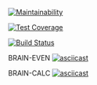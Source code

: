 [![Maintainability](https://api.codeclimate.com/v1/badges/2780aa72c2e276d98056/maintainability)](https://codeclimate.com/github/nickolay5891/frontend-project-lvl1/maintainability)

[![Test Coverage](https://api.codeclimate.com/v1/badges/2780aa72c2e276d98056/test_coverage)](https://codeclimate.com/github/nickolay5891/frontend-project-lvl1/test_coverage)

[![Build Status](https://travis-ci.org/nickolay5891/frontend-project-lvl1.svg?branch=master)](https://travis-ci.org/nickolay5891/frontend-project-lvl1)

BRAIN-EVEN
[![asciicast](https://asciinema.org/a/1QMyjYbjCTRuXfp8lmJiawd4h.svg)](https://asciinema.org/a/1QMyjYbjCTRuXfp8lmJiawd4h)

BRAIN-CALC
[![asciicast](https://asciinema.org/a/e4x1uzutvorgufUVuZmbXulan.svg)](https://asciinema.org/a/e4x1uzutvorgufUVuZmbXulan)
